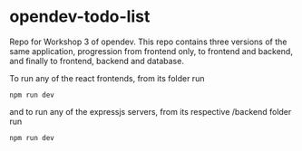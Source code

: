 # opendev-todo-list

Repo for Workshop 3 of opendev. This repo contains three versions of the same application, progression from frontend only, to frontend and backend, and finally to frontend, backend and database.

To run any of the react frontends, from its folder run 

```shell
npm run dev
```

and to run any of the expressjs servers, from its respective /backend folder run 

```shell
npm run dev
```